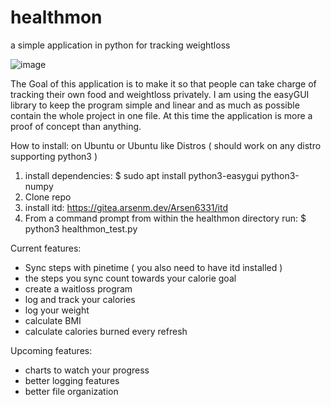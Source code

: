 # healthmon
a simple application in python for tracking weightloss

![image](https://user-images.githubusercontent.com/66890080/161881257-d2068168-2a35-40a9-acea-ca76466d05d6.png)


The Goal of this application is to make it so that people can take charge of tracking their own food and weightloss privately. I am using the easyGUI library to keep the program simple and linear and as much as possible contain the whole project in one file. At this time the application is more a proof of concept than anything. 

How to install:
on Ubuntu or Ubuntu like Distros ( should work on any distro supporting python3 )

1) install dependencies:
$ sudo apt install python3-easygui python3-numpy
2) Clone repo
3) install itd: https://gitea.arsenm.dev/Arsen6331/itd
4) From a command prompt from within the healthmon directory run: $ python3 healthmon_test.py

Current features:
* Sync steps with pinetime ( you also need to have itd installed )
* the steps you sync count towards your calorie goal
* create a waitloss program
* log and track your calories
* log your weight 
* calculate BMI
* calculate calories burned every refresh

Upcoming features:
* charts to watch your progress
* better logging features 
* better file organization
